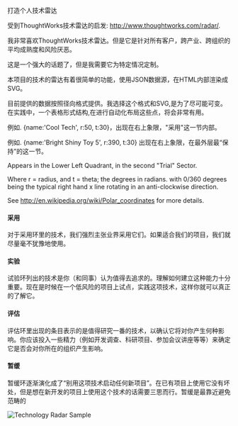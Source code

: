 打造个人技术雷达

受到ThoughtWorks技术雷达的启发: http://www.thoughtworks.com/radar/.

我非常喜欢ThoughtWorks技术雷达。但是它是针对所有客户，跨产业、跨组织的平均成熟度和风险厌恶。

这是一个强大的话题了，但是我需要它为特定情况定制。

本项目的技术的雷达有着很简单的功能，使用JSON数据源，在HTML内部渲染成SVG。

目前提供的数据按照径向格式提供。我选择这个格式和SVG,是为了尽可能可变。在实践中，一个表格形式结构,在进行自动化布局这些点，将会非常有用。

例如. {name:'Cool Tech', r:50, t:30}，出现在右上象限，"采用"这一节内部。

例如. {name:'Bright Shiny Toy 5', r:390, t:30} 出现在右上象限，在最外层最“保持”的这一节。

Appears in the Lower Left Quadrant, in the second "Trial" Sector.

Where r = radius, and t = theta; the degrees in radians. with 0/360 degrees being the typical right hand x line rotating in an anti-clockwise direction.

See http://en.wikipedia.org/wiki/Polar_coordinates for more details.

<h4>采用</h4>
<div class="tt">对于采用环里的技术，我们强烈主张业界采用它们。如果适合我们的项目，我们就尽量毫不犹豫地使用。</div>
<h4>实验</h4>
<div class="tt">试验环列出的技术是你（和同事）认为值得去追求的。理解如何建立这种能力十分重要。现在是时候在一个低风险的项目上试点，实践这项技术，这样你就可以真正的了解它。</div>
<h4>评估</h4>
<div class="tt">评估环里出现的条目表示的是值得研究一番的技术，以确认它将对你产生何种影响。你应该投入一些精力（例如开发调查、科研项目、参加会议讲座等等）来确定它是否会对你所在的组织产生影响。</div>
<h4>暂缓</h4>
<div class="tt">暂缓环逐渐演化成了“别用这项技术启动任何新项目”。在已有项目上使用它没有坏处，但是想在新开发的项目上使用这个技术的话需要三思而行。暂缓是最靠近避免范畴的</div>


![Technology Radar Sample](/techradar_example.png?raw=true)

